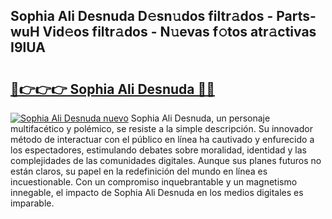 ## Sophia Ali Desnuda D𝚎sn𝚞dos filtr𝚊dos - Parts-wuH Vid𝚎os filtr𝚊dos - N𝚞evas f𝚘tos atr𝚊ctivas I9lUA

# <h2><a href="http://mb86qy.tromn.icu/?c=Sophia+Ali+Desnuda">🔗👉👉👉 Sophia Ali Desnuda 🔗🔗</a></h2>

[![Sophia Ali Desnuda nuevo](https://i.imgur.com/pEAQMta.gif)](http://mb86qy.tromn.icu/?c=Sophia+Ali+Desnuda)
Sophia Ali Desnuda, un personaje multifacético y polémico, se resiste a la simple descripción. Su innovador método de interactuar con el público en línea ha cautivado y enfurecido a los espectadores, estimulando debates sobre moralidad, identidad y las complejidades de las comunidades digitales. Aunque sus planes futuros no están claros, su papel en la redefinición del mundo en línea es incuestionable. Con un compromiso inquebrantable y un magnetismo innegable, el impacto de Sophia Ali Desnuda en los medios digitales es imparable.
